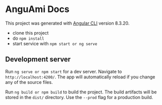 # AnguAmi Docs

This project was generated with [Angular CLI](https://github.com/angular/angular-cli) version 8.3.20.

- clone this project
- do `npm install`
- start service with `npm start or ng serve`

## Development server

Run `ng serve or npm start` for a dev server. Navigate to `http://localhost:4200/`. The app will automatically reload if you change any of the source files.

Run `ng build or npm build` to build the project. The build artifacts will be stored in the `dist/` directory. Use the `--prod` flag for a production build.

